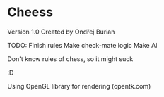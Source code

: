 # Cheess
Version 1.0
Created by Ondřej Burian

TODO:
	Finish rules
	Make check-mate logic
	Make AI


Don't know rules of chess, so it might suck

:D

Using OpenGL library for rendering (opentk.com)
